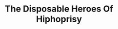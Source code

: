 ---
title: "The Disposable Heroes Of Hiphoprisy"
summary: "The Disposable Heroes of Hiphoprisy were an American hip-hop musical ensemble, active during the early 1990s. The band was formed in 1990 by Michael Franti and Rono Tse , who had worked together in The Beatnigs. They released two albums, the critically acclaimed Hypocrisy Is the Greatest Luxury in 1992, and Spare Ass Annie and Other Tales in 1993.
Their first live performance was on August 23, 1991 at the Kennel Club in San Francisco.The group was associated with contemporary bands, including House of Pain and Pop Will Eat Itself. They also were somewhat reminiscent of Gil Scott-Heron due to the half-spoken vocal styles of Franti and the up-front political messages in the music. The Disposable Heroes played many concerts, sometimes opening the bill for more well-known acts such as U2 , Rage Against the Machine, Nirvana and Arrested Development. Guitarist Charlie Hunter made his recording debut with the Disposable Heroes before earning fame in jazz."
slug: "the-disposable-heroes-of-hiphoprisy"
image: "the-disposable-heroes-of-hiphoprisy.jpg"
apple_music_artist_url: "https://music.apple.com/gb/artist/the-disposable-heroes-of-hiphoprisy/77103"
wikipedia_url: "https://en.wikipedia.org/wiki/The_Disposable_Heroes_of_Hiphoprisy"
---